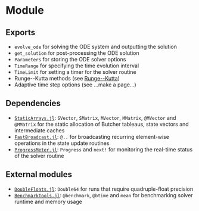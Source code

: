 # Module

## Exports 
- `evolve_ode` for solving the ODE system and outputting the solution
- `get_solution` for post-processing the ODE solution
- `Parameters` for storing the ODE solver options
- `TimeRange` for specifying the time evolution interval
- `TimeLimit` for setting a timer for the solver routine
- Runge--Kutta methods (see [Runge--Kutta](methods/runge_kutta/runge_kutta.html))
- Adaptive time step options (see ...make a page...)

## Dependencies
- [`StaticArrays.jl`](https://github.com/JuliaArrays/StaticArrays.jl): `SVector`, `SMatrix`, `MVector`, `MMatrix`, `@MVector` and `@MMatrix` for the static allocation of Butcher tableaus, state vectors and intermediate caches
- [`FastBroadcast.jl`](https://github.com/YingboMa/FastBroadcast.jl): `@..` for broadcasting recurring element-wise operations in the state update routines
- [`ProgressMeter.jl`](https://github.com/timholy/ProgressMeter.jl): `Progress` and `next!` for monitoring the real-time status of the solver routine

## External modules
- [`DoubleFloats.jl`](https://github.com/JuliaMath/DoubleFloats.jl): `Double64` for runs that require quadruple-float precision
- [`BenchmarkTools.jl`](https://github.com/JuliaCI/BenchmarkTools.jl): `@benchmark`, `@btime` and `mean` for benchmarking solver runtime and memory usage
